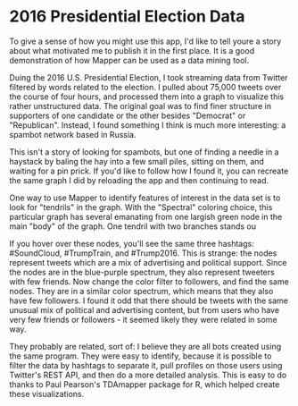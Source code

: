 # 2016 Presidential Election Data

To give a sense of how you might use this app, I'd like to tell youre a story
about what motivated me to publish it in the first place. It is a good
demonstration of how Mapper can be used as a data mining tool.

Duing the 2016 U.S. Presidential Election, I took streaming data from Twitter
filtered by words related to the election. I pulled about 75,000 tweets over
the course of four hours, and processed them into a graph to visualize this
rather unstructured data. The original goal was to find finer structure in
supporters of one candidate or the other besides "Democrat" or "Republican".
Instead, I found something I think is much more interesting: a spambot network
based in Russia.

This isn't a story of looking for spambots, but one of finding a needle
in a haystack by baling the hay into a few small piles, sitting on them, and
waiting for a pin prick. If you'd like to follow how I found it, you can
recreate the same graph I did by reloading the app and then continuing to read.

One way to use Mapper to identify features of interest in the data set is to
look for "tendrils" in the graph. With the "Spectral" coloring choice, this
particular  graph has several emanating from one largish green node in the main
"body" of the graph. One tendril with two branches stands ou

If you hover over these nodes, you'll see the same three hashtags: #SoundCloud,
#TrumpTrain, and #Trump2016. This is strange: the nodes represent tweets which
are a mix of advertising and political support. Since the nodes are in the
blue-purple spectrum, they also represent tweeters with few friends. Now change the
color filter to followers, and find the same nodes. They are in a similar color
spectrum, which means that they also have few followers. I found it odd that
there should be tweets with the same unusual mix of political and advertising
content, but from users who have very few friends or followers - it seemed
likely they were related in some way.

They probably are related, sort of: I believe they are all bots
created using the same program. They were easy to identify, because it
is possible to filter the data by hashtags to separate it, pull profiles on
those users using Twitter's REST API, and then do a more detailed analysis.
This is easy to do thanks to Paul Pearson's TDAmapper package for R, which
helped create these visualizations.
